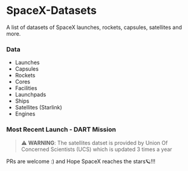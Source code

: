 # SpaceX-Datasets
A list of datasets of SpaceX launches, rockets, capsules, satellites and more.

### Data

- Launches
- Capsules
- Rockets
- Cores
- Facilities
- Launchpads
- Ships
- Satellites (Starlink)
- Engines

### Most Recent Launch - DART Mission


> ⚠️ **WARNING**: The satellites datset is provided by Union Of Concerned Scientists (UCS) which is updated 3 times a year

PRs are welcome :) and Hope SpaceX reaches the stars🪐!!!
